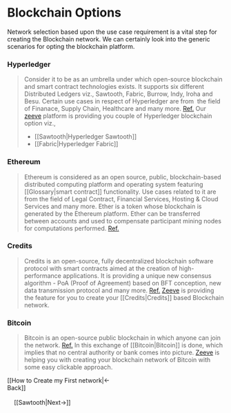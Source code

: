 # Blockchain Options

Network selection based upon the use case requirement is a vital step for creating the Blockchain network. We can certainly look into the generic scenarios for opting the blockchain platform.

### Hyperledger

> Consider it to be as an umbrella under which open-source blockchain and smart contract technologies exists. It supports six different Distributed Ledgers viz., Sawtooth, Fabric, Burrow, Indy, Iroha and Besu. Certain use cases in respect of Hyperledger are from  the field of Finanace, Supply Chain, Healthcare and many more. [Ref.](https://www.hyperledger.org/) Our [zeeve](https://zeeve.io) platform is providing you couple of Hyperledger blockchain option viz., 
> * [[Sawtooth|Hyperledger Sawtooth]] 
> * [[Fabric|Hyperledger Fabric]]

### Ethereum

> Ethereum is considered as an open source, public, blockchain-based distributed computing platform and operating system featuring [[Glossary|smart contract]] functionality. Use cases related to it are from the field of Legal Contract, Financial Services, Hosting & Cloud Services and many more. Ether is a token whose blockchain is generated by the Ethereum platform. Ether can be transferred between accounts and used to compensate participant mining nodes for computations performed. [Ref.](https://www.ethereum.org/)

### Credits

>  Credits is an open-source, fully decentralized blockchain software protocol with smart contracts aimed at the creation of high-performance applications. It is providing a unique new consensus algorithm - PoA (Proof of Agreement) based on BFT conception, new data transmission protocol and many more. [Ref.](https://credits.com/)
[Zeeve](https://zeeve.io) is providing the feature for you to create your [[Credits|Credits]] based Blockchain network.

### Bitcoin

> Bitcoin is an open-source public blockchain in which anyone can join the network. [Ref.](https://bitcoin.org/en/) In this exchange of [[Bitcoin|Bitcoin]] is done, which implies that no central authority or bank comes into picture. [Zeeve](https://zeeve.io) is helping you with creating your blockchain network of Bitcoin with some easy clickable approach.

[[How to Create my First network|<-Back]]                                                                                                                                                                                                                                                        [[Sawtooth|Next->]]